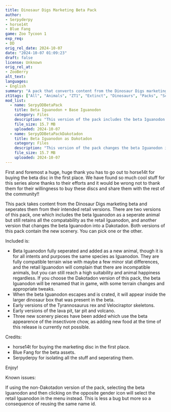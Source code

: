 ```yaml
---
title: Dinosaur Digs Marketing Beta Pack
author: 
- Serpyderpy
- horse14t
- Blue Fang
game: Zoo Tycoon 1
exp_req:
- DD
orig_rel_date: 2024-10-07
date: "2024-10-07 01:09:23"
draft: false
license: Unknown
orig_rel_at: 
- ZooBerry
alt_text: 
languages:
- English
summary: "A pack that converts content from the Dinosaur Digs marketing beta to the retail version of the game."
zt1tags: ["All", "Animals", "ZT1", "Extinct", "Dinosaurs", "Packs", "Scenery", "Remakes", "Objects", "Prehistoric"]
mod_list: 
  - name: SerpyDDBetaPack
    title: Beta Iguanodon + Base Iguanodon
    category: Files
    description: "This version of the pack includes the beta Iguanodon as a separate animal, but still retains all the compatibility as the retail Iguanodon."
    file_size: 15.7 MB
    uploaded: 2024-10-07
  - name: SerpyDDBetaPackDakotadon
    title: Beta Iguanodon as Dakotadon
    category: Files
    description: "This version of the pack changes the beta Iguanodon into a Dakotadon."
    file_size: 15.7 MB
    uploaded: 2024-10-07
---
```

First and foremost a huge, huge thank you has to go out to horse14t for buying the beta disc in the first place. We have found so much cool stuff for this series alone thanks to their efforts and it would be wrong not to thank them for their willingness to buy these discs and share them with the rest of the community!!

This pack takes content from the Dinosaur Digs marketing beta and seperates them from their intended retail versions. There are two versions of this pack, one which includes the beta Iguanodon as a seperate animal but still retains all the compatability as the retail Iguanodon, and another version that changes the beta Iguanodon into a Dakotadon. Both versions of this pack contain the new scenery. You can pick one or the other.

Included is:
- Beta Iguanodon fully seperated and added as a new animal, though it is for all intents and purposes the same species as Iguanodon. They are fully compatible terrain wise with maybe a few minor stat differences, and the retail Iguanodon will complain that there are incompatible animals, but you can still reach a high suitability and animal happiness regardless. If you choose the Dakotadon version of this pack, the beta Iguanodon will be renamed that in game, with some terrain changes and appropriate tweaks.
- When the beta Iguanodon escapes and is crated, it will appear inside the larger dinosaur box that was present in the beta.
- Early versions of the Tyrannosaurus rex and Velociraptor skeletons.
- Early versions of the lava pit, tar pit and volcano.
- Three new scenery pieces have been added which use the beta appearence of the insectivore chow, as adding new food at the time of this release is currently not possible.

Credits:
- horse14t for buying the marketing disc in the first place.
- Blue Fang for the beta assets.
- Serpyderpy for isolating all the stuff and seperating them.

Enjoy!

Known issues:

If using the non-Dakotadon version of the pack, selecting the beta Iguanodon and then clicking on the opposite gender icon will select the retail Iguanodon in the menu instead. This is less a bug but more so a consequence of reusing the same name id.